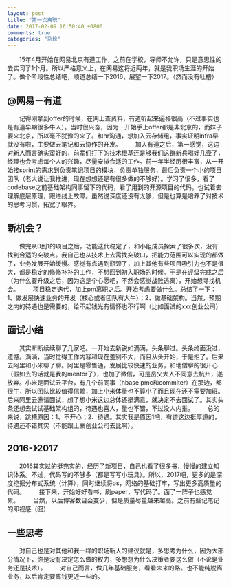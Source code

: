 ```yaml
---
layout: post
title: "第一次离职"
date: 2017-02-09 16:50:40 +0800
comments: true
categories: "杂烩" 
---
```

  15年4月开始在网易北京有道工作，之前在学校，导师不允许，只是意思性的去实习了1个月。所以严格意义上，在网易这将近两年，就是我职场生涯的开始了。做个阶段性总结吧，顺道总结一下2016，展望一下2017。（然而没有吐槽）

## @网易－有道
  记得刚拿到offer的时候，在网上查资料，有道听起来逼格很高（不过事实也是有道早期很多牛人）。当时很兴奋，因为一开始手上offer都是非北京的，而妹子要来北京，所以毫不犹豫的来了。和hr沟通，想加入云存储组，事实证明infra早就没有啦，主要做云笔记和云协作的开发。
  加入有道之后，第一感觉，这边对新人而言确实蛮好的，前辈们打下的技术根基还是够我们这群新兵喝好几壶了，经理也会考虑每个人的兴趣，尽量安排合适的工作。前一年半经历很丰富，从一开始接sprint的需求到负责笔记项目的模块，负责单独服务，最后负责一个小的项目团队（老大说让我推进，现在想想还是有很多做的不够好）。学习了很多，看了codebase之前基础架构同事留下的代码，看了用到的开源项目的代码，也试着去理解底层原理，跟进线上故障。虽然说深度还没有太够，但是也算是培养了对技术的思考习惯，拓宽了眼界。

## 新机会？
  做完从0到1的项目之后，功能迭代稳定了，和小组成员探索了很多次，没有找到合适的突破点。我自己也从技术上去需找突破口，把能力范围可以实现的都做了，业务发展开始缓慢。感觉有点遇到瓶颈了，加上其他有些项目吸引力也不是很大，都是稳定的修修补补的工作，不想回到初入职场的时候。于是在评级完成之后（为什么要升级之后，因为这是个心愿吧，不然会感觉战败逃离），开始想寻找机会。
  项目稳定迭代，加上pm离职之后。开始考虑要做什么。总结了一下：1、做发展快速业务的开发（核心或者团队有大牛）；2、做基础架构。当然，预期之内的待遇也是需要的，给不起钱光有情怀也不行啊（比如面试的xxx创业公司）

## 面试小结
  其实断断续续聊了几家吧。一开始去新锐如滴滴，头条聊过。头条终面没过，遗憾。滴滴，当时觉得工作内容和现在差别不大，而且从头开始，于是拒了。后来去阿里和小米聊了聊。阿里是零售通，发展比较快速的业务，和地僧聊的很开心（假如去的话就是我的mentor了），也加了微信，可是岳父大人不同意去杭州，遂放弃。小米是面试云平台，有几个前同事（hbase pmc和commiter）在那边，都很牛，所以团队比较值得信赖，加上小米体量也不算小了而且现在还不需要加班。后来阿里云邀请面试，想了想小米这边总体还挺满意，就决定不去面试了。其实头条还想去试试基础架构组的，待遇也喜人，量也不错，不过没人内推。
  总的来说，跳槽原因：1、不开心；2、待遇。其实我是原因1吧，有道这边挺厚道的，待遇还不错其实（不能跟土豪创业公司去比啊）。

## 2016-》2017
  2016其实过的挺充实的，经历了新项目，自己也看了很多书，慢慢的建立知识体系。不过，代码写的不够多（都是写写小玩具）。所以，2017吧，更多的是深度挖掘分布式系统（计算），同时继续将os，网络的基础打牢，写出更多高质量的代码。
  接下来，开始好好看书，刷paper，写代码了。面了一阵子也感觉累。
  当然，以后博客数目会变少，但是质量尽量越来越高。之前有些记笔记的即视感（囧）

## 一些思考
  对自己也是对其他和我一样的职场新人的建议就是，多思考为什么，因为大部分情况下，你是没有决定怎么做的权力，多想想为什么决策者要这么做（不论是业务还是技术）。
  对自己而言，做几年基础服务，看看未来的路。也不能纯脱离业务，以后肯定要离钱更近一些的。
